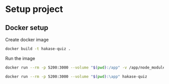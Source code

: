 # Setup project

## Docker setup

Create docker image
```bash
docker build -t hakase-quiz .
```
Run the image
```bash
docker run --rm -p 5200:3000 --volume "$(pwd):/app" -v /app/node_modules hakase-quiz

docker run --rm -p 5200:3000 --volume "$(pwd):\app" hakase-quiz
```